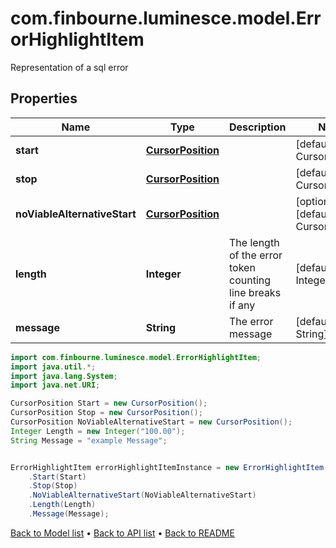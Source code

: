 # com.finbourne.luminesce.model.ErrorHighlightItem
Representation of a sql error

## Properties

Name | Type | Description | Notes
------------ | ------------- | ------------- | -------------
**start** | [**CursorPosition**](CursorPosition.md) |  | [default to CursorPosition]
**stop** | [**CursorPosition**](CursorPosition.md) |  | [default to CursorPosition]
**noViableAlternativeStart** | [**CursorPosition**](CursorPosition.md) |  | [optional] [default to CursorPosition]
**length** | **Integer** | The length of the error token counting line breaks if any | [default to Integer]
**message** | **String** | The error message | [default to String]

```java
import com.finbourne.luminesce.model.ErrorHighlightItem;
import java.util.*;
import java.lang.System;
import java.net.URI;

CursorPosition Start = new CursorPosition();
CursorPosition Stop = new CursorPosition();
CursorPosition NoViableAlternativeStart = new CursorPosition();
Integer Length = new Integer("100.00");
String Message = "example Message";


ErrorHighlightItem errorHighlightItemInstance = new ErrorHighlightItem()
    .Start(Start)
    .Stop(Stop)
    .NoViableAlternativeStart(NoViableAlternativeStart)
    .Length(Length)
    .Message(Message);
```


[Back to Model list](../README.md#documentation-for-models) &#8226; [Back to API list](../README.md#documentation-for-api-endpoints) &#8226; [Back to README](../README.md)
